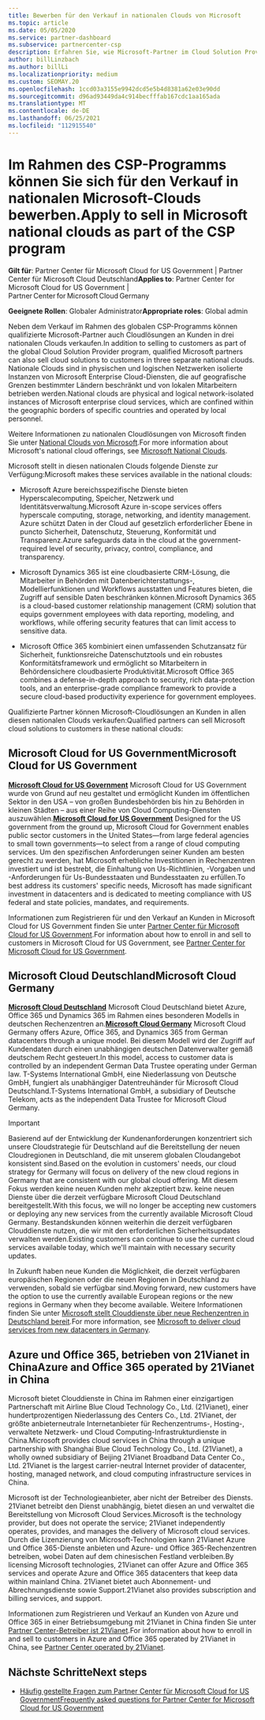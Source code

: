 ```yaml
---
title: Bewerben für den Verkauf in nationalen Clouds von Microsoft
ms.topic: article
ms.date: 05/05/2020
ms.service: partner-dashboard
ms.subservice: partnercenter-csp
description: Erfahren Sie, wie Microsoft-Partner im Cloud Solution Provider-Programm an Kunden verkaufen können, die in unterstützten nationalen Clouds registriert sind.
author: billLinzbach
ms.author: billLi
ms.localizationpriority: medium
ms.custom: SEOMAY.20
ms.openlocfilehash: 1ccd03a3155e9942dcd5e5b4d8381a62e03e90dd
ms.sourcegitcommit: d96ad93449da4c914becfffab167cdc1aa165ada
ms.translationtype: MT
ms.contentlocale: de-DE
ms.lasthandoff: 06/25/2021
ms.locfileid: "112915540"
---
```

# <a name="apply-to-sell-in-microsoft-national-clouds-as-part-of-the-csp-program"></a><span data-ttu-id="ea64c-103">Im Rahmen des CSP-Programms können Sie sich für den Verkauf in nationalen Microsoft-Clouds bewerben.</span><span class="sxs-lookup"><span data-stu-id="ea64c-103">Apply to sell in Microsoft national clouds as part of the CSP program</span></span>

<span data-ttu-id="ea64c-104">**Gilt für**: Partner Center für Microsoft Cloud for US Government | Partner Center für Microsoft Cloud Deutschland</span><span class="sxs-lookup"><span data-stu-id="ea64c-104">**Applies to**: Partner Center for Microsoft Cloud for US Government | Partner Center for Microsoft Cloud Germany</span></span>

<span data-ttu-id="ea64c-105">**Geeignete Rollen**: Globaler Administrator</span><span class="sxs-lookup"><span data-stu-id="ea64c-105">**Appropriate roles**: Global admin</span></span>

<span data-ttu-id="ea64c-106">Neben dem Verkauf im Rahmen des globalen CSP-Programms können qualifizierte Microsoft-Partner auch Cloudlösungen an Kunden in drei nationalen Clouds verkaufen.</span><span class="sxs-lookup"><span data-stu-id="ea64c-106">In addition to selling to customers as part of the global Cloud Solution Provider program, qualified Microsoft partners can also sell cloud solutions to customers in three separate national clouds.</span></span> <span data-ttu-id="ea64c-107">Nationale Clouds sind in physischen und logischen Netzwerken isolierte Instanzen von Microsoft Enterprise Cloud-Diensten, die auf geografische Grenzen bestimmter Ländern beschränkt und von lokalen Mitarbeitern betrieben werden.</span><span class="sxs-lookup"><span data-stu-id="ea64c-107">National clouds are physical and logical network-isolated instances of Microsoft enterprise cloud services, which are confined within the geographic borders of specific countries and operated by local personnel.</span></span>

<span data-ttu-id="ea64c-108">Weitere Informationen zu nationalen Cloudlösungen von Microsoft finden Sie unter [National Clouds von Microsoft](https://www.microsoft.com/trustcenter/cloudservices/nationalcloud).</span><span class="sxs-lookup"><span data-stu-id="ea64c-108">For more information about Microsoft's national cloud offerings, see [Microsoft National Clouds](https://www.microsoft.com/trustcenter/cloudservices/nationalcloud).</span></span>

<span data-ttu-id="ea64c-109">Microsoft stellt in diesen nationalen Clouds folgende Dienste zur Verfügung:</span><span class="sxs-lookup"><span data-stu-id="ea64c-109">Microsoft makes these services available in the national clouds:</span></span>

-   <span data-ttu-id="ea64c-110">Microsoft Azure bereichsspezifische Dienste bieten Hyperscalecomputing, Speicher, Netzwerk und Identitätsverwaltung.</span><span class="sxs-lookup"><span data-stu-id="ea64c-110">Microsoft Azure in-scope services offers hyperscale computing, storage, networking, and identity management.</span></span> <span data-ttu-id="ea64c-111">Azure schützt Daten in der Cloud auf gesetzlich erforderlicher Ebene in puncto Sicherheit, Datenschutz, Steuerung, Konformität und Transparenz.</span><span class="sxs-lookup"><span data-stu-id="ea64c-111">Azure safeguards data in the cloud at the government-required level of security, privacy, control, compliance, and transparency.</span></span>

-   <span data-ttu-id="ea64c-112">Microsoft Dynamics 365 ist eine cloudbasierte CRM-Lösung, die Mitarbeiter in Behörden mit Datenberichterstattungs-, Modellierfunktionen und Workflows ausstatten und Features bieten, die Zugriff auf sensible Daten beschränken können.</span><span class="sxs-lookup"><span data-stu-id="ea64c-112">Microsoft Dynamics 365 is a cloud-based customer relationship management (CRM) solution that equips government employees with data reporting, modeling, and workflows, while offering security features that can limit access to sensitive data.</span></span>

-   <span data-ttu-id="ea64c-113">Microsoft Office 365 kombiniert einen umfassenden Schutzansatz für Sicherheit, funktionsreiche Datenschutztools und ein robustes Konformitätsframework und ermöglicht so Mitarbeitern in Behördensichere cloudbasierte Produktivität.</span><span class="sxs-lookup"><span data-stu-id="ea64c-113">Microsoft Office 365 combines a defense-in-depth approach to security, rich data-protection tools, and an enterprise-grade compliance framework to provide a secure cloud-based productivity experience for government employees.</span></span>

<span data-ttu-id="ea64c-114">Qualifizierte Partner können Microsoft-Cloudlösungen an Kunden in allen diesen nationalen Clouds verkaufen:</span><span class="sxs-lookup"><span data-stu-id="ea64c-114">Qualified partners can sell Microsoft cloud solutions to customers in these national clouds:</span></span>

## <a name="microsoft-cloud-for-us-government"></a><span data-ttu-id="ea64c-115">Microsoft Cloud for US Government</span><span class="sxs-lookup"><span data-stu-id="ea64c-115">Microsoft Cloud for US Government</span></span>

<span data-ttu-id="ea64c-116">[**Microsoft Cloud for US Government**](https://www.microsoft.com/trustcenter/cloudservices/nationalcloud#Microsoft_Cloud_for_US) Microsoft Cloud for US Government wurde von Grund auf neu gestaltet und ermöglicht Kunden im öffentlichen Sektor in den USA – von großen Bundesbehörden bis hin zu Behörden in kleinen Städten – aus einer Reihe von Cloud Computing-Diensten auszuwählen.</span><span class="sxs-lookup"><span data-stu-id="ea64c-116">[**Microsoft Cloud for US Government**](https://www.microsoft.com/trustcenter/cloudservices/nationalcloud#Microsoft_Cloud_for_US) Designed for the US government from the ground up, Microsoft Cloud for Government enables public sector customers in the United States—from large federal agencies to small town governments—to select from a range of cloud computing services.</span></span> <span data-ttu-id="ea64c-117">Um den spezifischen Anforderungen seiner Kunden am besten gerecht zu werden, hat Microsoft erhebliche Investitionen in Rechenzentren investiert und ist bestrebt, die Einhaltung von Us-Richtlinien, -Vorgaben und -Anforderungen für Us-Bundesstaaten und Bundesstaaten zu erfüllen.</span><span class="sxs-lookup"><span data-stu-id="ea64c-117">To best address its customers' specific needs, Microsoft has made significant investment in datacenters and is dedicated to meeting compliance with US federal and state policies, mandates, and requirements.</span></span> 

<span data-ttu-id="ea64c-118">Informationen zum Registrieren für und den Verkauf an Kunden in Microsoft Cloud for US Government finden Sie unter [Partner Center für Microsoft Cloud for US Government](partner-center-for-microsoft-us-govt-cloud.md).</span><span class="sxs-lookup"><span data-stu-id="ea64c-118">For information about how to enroll in and sell to customers in Microsoft Cloud for US Government, see [Partner Center for Microsoft Cloud for US Government](partner-center-for-microsoft-us-govt-cloud.md).</span></span>

## <a name="microsoft-cloud-germany"></a><span data-ttu-id="ea64c-119">Microsoft Cloud Deutschland</span><span class="sxs-lookup"><span data-stu-id="ea64c-119">Microsoft Cloud Germany</span></span>

<span data-ttu-id="ea64c-120">[**Microsoft Cloud Deutschland**](https://www.microsoft.com/trustcenter/cloudservices/nationalcloud#Microsoft_Cloud_Germany) Microsoft Cloud Deutschland bietet Azure, Office 365 und Dynamics 365 im Rahmen eines besonderen Modells in deutschen Rechenzentren an.</span><span class="sxs-lookup"><span data-stu-id="ea64c-120">[**Microsoft Cloud Germany**](https://www.microsoft.com/trustcenter/cloudservices/nationalcloud#Microsoft_Cloud_Germany) Microsoft Cloud Germany offers Azure, Office 365, and Dynamics 365 from German datacenters through a unique model.</span></span> <span data-ttu-id="ea64c-121">Bei diesem Modell wird der Zugriff auf Kundendaten durch einen unabhängigen deutschen Datenverwalter gemäß deutschem Recht gesteuert.</span><span class="sxs-lookup"><span data-stu-id="ea64c-121">In this model, access to customer data is controlled by an independent German Data Trustee operating under German law.</span></span> <span data-ttu-id="ea64c-122">T-Systems International GmbH, eine Niederlassung von Deutsche GmbH, fungiert als unabhängiger Datentreuhänder für Microsoft Cloud Deutschland.</span><span class="sxs-lookup"><span data-stu-id="ea64c-122">T-Systems International GmbH, a subsidiary of Deutsche Telekom, acts as the independent Data Trustee for Microsoft Cloud Germany.</span></span>

> [!IMPORTANT]  
> <span data-ttu-id="ea64c-123">Basierend auf der Entwicklung der Kundenanforderungen konzentriert sich unsere Cloudstrategie für Deutschland auf die Bereitstellung der neuen Cloudregionen in Deutschland, die mit unserem globalen Cloudangebot konsistent sind.</span><span class="sxs-lookup"><span data-stu-id="ea64c-123">Based on the evolution in customers' needs, our cloud strategy for Germany will focus on delivery of the new cloud regions in Germany that are consistent with our global cloud offering.</span></span> <span data-ttu-id="ea64c-124">Mit diesem Fokus werden keine neuen Kunden mehr akzeptiert bzw. keine neuen Dienste über die derzeit verfügbare Microsoft Cloud Deutschland bereitgestellt.</span><span class="sxs-lookup"><span data-stu-id="ea64c-124">With this focus, we will no longer be accepting new customers or deploying any new services from the currently available Microsoft Cloud Germany.</span></span> <span data-ttu-id="ea64c-125">Bestandskunden können weiterhin die derzeit verfügbaren Clouddienste nutzen, die wir mit den erforderlichen Sicherheitsupdates verwalten werden.</span><span class="sxs-lookup"><span data-stu-id="ea64c-125">Existing customers can continue to use the current cloud services available today, which we'll maintain with necessary security updates.</span></span>
>  
> <span data-ttu-id="ea64c-126">In Zukunft haben neue Kunden die Möglichkeit, die derzeit verfügbaren europäischen Regionen oder die neuen Regionen in Deutschland zu verwenden, sobald sie verfügbar sind.</span><span class="sxs-lookup"><span data-stu-id="ea64c-126">Moving forward, new customers have the option to use the currently available European regions or the new regions in Germany when they become available.</span></span> <span data-ttu-id="ea64c-127">Weitere Informationen finden Sie unter [Microsoft stellt Clouddienste über neue Rechenzentren in Deutschland bereit](https://news.microsoft.com/europe/2018/08/31/microsoft-to-deliver-cloud-services-from-new-datacentres-in-germany-in-2019-to-meet-evolving-customer-needs/).</span><span class="sxs-lookup"><span data-stu-id="ea64c-127">For more information, see [Microsoft to deliver cloud services from new datacenters in Germany](https://news.microsoft.com/europe/2018/08/31/microsoft-to-deliver-cloud-services-from-new-datacentres-in-germany-in-2019-to-meet-evolving-customer-needs/).</span></span>

    
## <a name="azure-and-office-365-operated-by-21vianet-in-china"></a><span data-ttu-id="ea64c-128">Azure und Office 365, betrieben von 21Vianet in China</span><span class="sxs-lookup"><span data-stu-id="ea64c-128">Azure and Office 365 operated by 21Vianet in China</span></span>

<span data-ttu-id="ea64c-129">Microsoft bietet Clouddienste in China im Rahmen einer einzigartigen Partnerschaft mit Airline Blue Cloud Technology Co., Ltd. (21Vianet), einer hundertprozentigen Niederlassung des Centers Co., Ltd. 21Vianet, der größte anbieterneutrale Internetanbieter für Rechenzentrums-, Hosting-, verwaltete Netzwerk- und Cloud Computing-Infrastrukturdienste in China.</span><span class="sxs-lookup"><span data-stu-id="ea64c-129">Microsoft provides cloud services in China through a unique partnership with Shanghai Blue Cloud Technology Co., Ltd. (21Vianet), a wholly owned subsidiary of Beijing 21Vianet Broadband Data Center Co., Ltd. 21Vianet is the largest carrier-neutral Internet provider of datacenter, hosting, managed network, and cloud computing infrastructure services in China.</span></span> 

<span data-ttu-id="ea64c-130">Microsoft ist der Technologieanbieter, aber nicht der Betreiber des Diensts. 21Vianet betreibt den Dienst unabhängig, bietet diesen an und verwaltet die Bereitstellung von Microsoft Cloud Services.</span><span class="sxs-lookup"><span data-stu-id="ea64c-130">Microsoft is the technology provider, but does not operate the service; 21Vianet independently operates, provides, and manages the delivery of Microsoft cloud services.</span></span> <span data-ttu-id="ea64c-131">Durch die Lizenzierung von Microsoft-Technologien kann 21Vianet Azure und Office 365-Dienste anbieten und Azure- und Office 365-Rechenzentren betreiben, wobei Daten auf dem chinesischen Festland verbleiben.</span><span class="sxs-lookup"><span data-stu-id="ea64c-131">By licensing Microsoft technologies, 21Vianet can offer Azure and Office 365 services and operate Azure and Office 365 datacenters that keep data within mainland China.</span></span> <span data-ttu-id="ea64c-132">21Vianet bietet auch Abonnement- und Abrechnungsdienste sowie Support.</span><span class="sxs-lookup"><span data-stu-id="ea64c-132">21Vianet also provides subscription and billing services, and support.</span></span>

<span data-ttu-id="ea64c-133">Informationen zum Registrieren und Verkauf an Kunden von Azure und Office 365 in einer Betriebsumgebung mit 21Vianet in China finden Sie unter [Partner Center-Betreiber ist 21Vianet](https://www.21vbluecloud.com/partner-china/welcome/).</span><span class="sxs-lookup"><span data-stu-id="ea64c-133">For information about how to enroll in and sell to customers in Azure and Office 365 operated by 21Vianet in China, see [Partner Center operated by 21Vianet](https://www.21vbluecloud.com/partner-china/welcome/).</span></span>

## <a name="next-steps"></a><span data-ttu-id="ea64c-134">Nächste Schritte</span><span class="sxs-lookup"><span data-stu-id="ea64c-134">Next steps</span></span>

- [<span data-ttu-id="ea64c-135">Häufig gestellte Fragen zum Partner Center für Microsoft Cloud for US Government</span><span class="sxs-lookup"><span data-stu-id="ea64c-135">Frequently asked questions for Partner Center for Microsoft Cloud for US Government</span></span>](faq-for-us-govt-cloud.yml)
